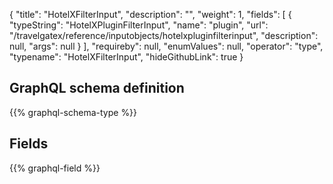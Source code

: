 {
  "title": "HotelXFilterInput",
  "description": "",
  "weight": 1,
  "fields": [
    {
      "typeString": "HotelXPluginFilterInput",
      "name": "plugin",
      "url": "/travelgatex/reference/inputobjects/hotelxpluginfilterinput",
      "description": null,
      "args": null
    }
  ],
  "requireby": null,
  "enumValues": null,
  "operator": "type",
  "typename": "HotelXFilterInput",
  "hideGithubLink": true
}
## GraphQL schema definition

{{% graphql-schema-type %}}

## Fields

{{% graphql-field %}}
